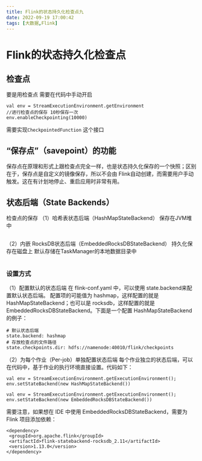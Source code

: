 ```yaml
---
title: Flink的状态持久化检查点九
date: 2022-09-19 17:00:42
tags: [大数据,Flink]
---
```

# Flink的状态持久化检查点

## 检查点
要是用检查点 需要在代码中手动开启
```
val env = StreamExecutionEnvironment.getEnvironment
//进行检查点的保存 10秒保存一次
env.enableCheckpointing(10000)
```

需要实现`CheckpointedFunction` 这个接口

<!--more-->
## “保存点”（savepoint）的功能
保存点在原理和形式上跟检查点完全一样，也是状态持久化保存的一个快照；区别在于，保存点是自定义的镜像保存，所以不会由 Flink自动创建，而需要用户手动触发。这在有计划地停止、重启应用时非常有用。

## 状态后端（State Backends）
检查点的保存
（1）哈希表状态后端（HashMapStateBackend）
保存在JVM堆中
```

```
（2）内嵌 RocksDB状态后端（EmbeddedRocksDBStateBackend）
持久化保存在磁盘上
默认存储在TaskManager的本地数据目录中
```

```

### 设置方式
（1）配置默认的状态后端
在 flink-conf.yaml 中，可以使用 state.backend来配置默认状态后端。
配置项的可能值为 hashmap，这样配置的就是 HashMapStateBackend；也可以是 rocksdb，这样配置的就是 EmbeddedRocksDBStateBackend。下面是一个配置 HashMapStateBackend 的例子：
```
# 默认状态后端
state.backend: hashmap
# 存放检查点的文件路径
state.checkpoints.dir: hdfs://namenode:40010/flink/checkpoints
```

（2）为每个作业（Per-job）单独配置状态后端
每个作业独立的状态后端，可以在代码中，基于作业的执行环境直接设置。代码如下：
```
val env = StreamExecutionEnvironment.getExecutionEnvironment();
env.setStateBackend(new HashMapStateBackend())

val env = StreamExecutionEnvironment.getExecutionEnvironment();
env.setStateBackend(new EmbeddedRocksDBStateBackend())

```
需要注意，如果想在 IDE 中使用 EmbeddedRocksDBStateBackend，需要为 Flink 项目添加依赖：
```
<dependency>
 <groupId>org.apache.flink</groupId>
 <artifactId>flink-statebackend-rocksdb_2.11</artifactId>
 <version>1.13.0</version>
</dependency>
```